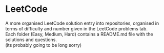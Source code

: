 # LeetCode
A more organised LeetCode  solution entry into repositories, organised in terms of difficulty and number given in the LeetCode problems tab.
<br>
Each folder (Easy, Medium, Hard) contains a README.md file with the solutions and questions.
<br>
(its probably going to be long sorry)
